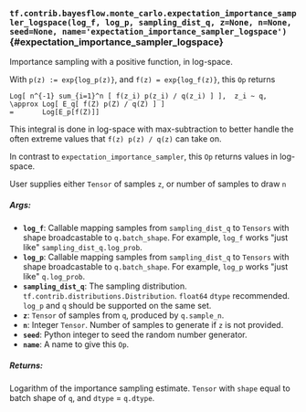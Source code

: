 ### `tf.contrib.bayesflow.monte_carlo.expectation_importance_sampler_logspace(log_f, log_p, sampling_dist_q, z=None, n=None, seed=None, name='expectation_importance_sampler_logspace')` {#expectation_importance_sampler_logspace}

Importance sampling with a positive function, in log-space.

With `p(z) := exp{log_p(z)}`, and `f(z) = exp{log_f(z)}`, this `Op`
returns

```
Log[ n^{-1} sum_{i=1}^n [ f(z_i) p(z_i) / q(z_i) ] ],  z_i ~ q,
\approx Log[ E_q[ f(Z) p(Z) / q(Z) ] ]
=       Log[E_p[f(Z)]]
```

This integral is done in log-space with max-subtraction to better handle the
often extreme values that `f(z) p(z) / q(z)` can take on.

In contrast to `expectation_importance_sampler`, this `Op` returns values in
log-space.


User supplies either `Tensor` of samples `z`, or number of samples to draw `n`

##### Args:


*  <b>`log_f`</b>: Callable mapping samples from `sampling_dist_q` to `Tensors` with
    shape broadcastable to `q.batch_shape`.
    For example, `log_f` works "just like" `sampling_dist_q.log_prob`.
*  <b>`log_p`</b>: Callable mapping samples from `sampling_dist_q` to `Tensors` with
    shape broadcastable to `q.batch_shape`.
    For example, `log_p` works "just like" `q.log_prob`.
*  <b>`sampling_dist_q`</b>: The sampling distribution.
    `tf.contrib.distributions.Distribution`.
    `float64` `dtype` recommended.
    `log_p` and `q` should be supported on the same set.
*  <b>`z`</b>: `Tensor` of samples from `q`, produced by `q.sample_n`.
*  <b>`n`</b>: Integer `Tensor`.  Number of samples to generate if `z` is not provided.
*  <b>`seed`</b>: Python integer to seed the random number generator.
*  <b>`name`</b>: A name to give this `Op`.

##### Returns:

  Logarithm of the importance sampling estimate.  `Tensor` with `shape` equal
    to batch shape of `q`, and `dtype` = `q.dtype`.

